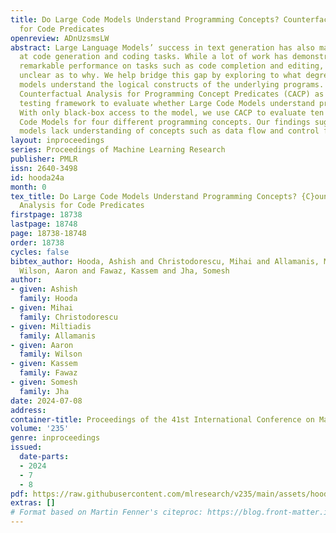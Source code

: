 ```yaml
---
title: Do Large Code Models Understand Programming Concepts? Counterfactual Analysis
  for Code Predicates
openreview: ADnUzsmsLW
abstract: Large Language Models’ success in text generation has also made them better
  at code generation and coding tasks. While a lot of work has demonstrated their
  remarkable performance on tasks such as code completion and editing, it is still
  unclear as to why. We help bridge this gap by exploring to what degree auto-regressive
  models understand the logical constructs of the underlying programs. We propose
  Counterfactual Analysis for Programming Concept Predicates (CACP) as a counterfactual
  testing framework to evaluate whether Large Code Models understand programming concepts.
  With only black-box access to the model, we use CACP to evaluate ten popular Large
  Code Models for four different programming concepts. Our findings suggest that current
  models lack understanding of concepts such as data flow and control flow.
layout: inproceedings
series: Proceedings of Machine Learning Research
publisher: PMLR
issn: 2640-3498
id: hooda24a
month: 0
tex_title: Do Large Code Models Understand Programming Concepts? {C}ounterfactual
  Analysis for Code Predicates
firstpage: 18738
lastpage: 18748
page: 18738-18748
order: 18738
cycles: false
bibtex_author: Hooda, Ashish and Christodorescu, Mihai and Allamanis, Miltiadis and
  Wilson, Aaron and Fawaz, Kassem and Jha, Somesh
author:
- given: Ashish
  family: Hooda
- given: Mihai
  family: Christodorescu
- given: Miltiadis
  family: Allamanis
- given: Aaron
  family: Wilson
- given: Kassem
  family: Fawaz
- given: Somesh
  family: Jha
date: 2024-07-08
address:
container-title: Proceedings of the 41st International Conference on Machine Learning
volume: '235'
genre: inproceedings
issued:
  date-parts:
  - 2024
  - 7
  - 8
pdf: https://raw.githubusercontent.com/mlresearch/v235/main/assets/hooda24a/hooda24a.pdf
extras: []
# Format based on Martin Fenner's citeproc: https://blog.front-matter.io/posts/citeproc-yaml-for-bibliographies/
---
```

